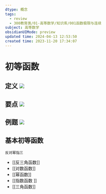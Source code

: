 ```yaml
---
dtype: 概念
tags:
  - review
  - 300教育类/01-高等数学/知识库/001函数极限与连续
subject: 高等数学
obsidianUIMode: preview
updated time: 2024-04-13 12:53:50
created time: 2023-11-20 17:34:07
---
```

# 初等函数 
## 定义 ![](https://api2.mubu.com/v3/document_image/37147d30-0751-44dd-9626-3f1c24e1a585-26626835.jpg)  
## 要点 ![](https://api2.mubu.com/v3/document_image/3559c455-3baa-438c-8ca6-cd3ac9b9f646-26626835.jpg)  
## 例题 ![](https://api2.mubu.com/v3/document_image/5061f800-df0a-4097-8e03-7d66f4e387e5-26626835.jpg)  
## 基本初等函数
	反对幂指三
- [[反三角函数]]  
- [[对数函数]]  
- [[幂函数]]  
- [[指数函数 ]] 
- [[三角函数]]